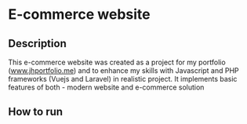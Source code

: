 # E-commerce website

## Description
This e-commerce website was created as a project for my portfolio (www.jhportfolio.me) and to enhance my skills with Javascript and PHP frameworks (Vuejs and Laravel) in realistic project. It implements basic features of both - modern website and e-commerce solution

## How to run
